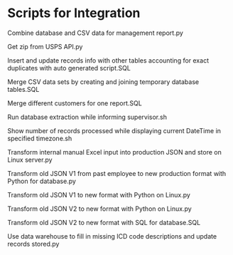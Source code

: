# Scripts for Integration
Combine database and CSV data for management report.py

Get zip from USPS API.py

Insert and update records info with other tables accounting for exact duplicates with auto generated script.SQL

Merge CSV data sets by creating and joining temporary database tables.SQL

Merge different customers for one report.SQL

Run database extraction while informing supervisor.sh

Show number of records processed while displaying current DateTime in specified timezone.sh

Transform internal manual Excel input into production JSON and store on Linux server.py

Transform old JSON V1 from past employee to new production format with Python for database.py

Transform old JSON V1 to new format with Python on Linux.py

Transform old JSON V2 to new format with Python on Linux.py

Transform old JSON V2 to new format with SQL for database.SQL

Use data warehouse to fill in missing ICD code descriptions and update records stored.py

